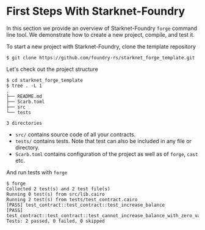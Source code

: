 # First Steps With Starknet-Foundry

In this section we provide an overview of Starknet-Foundry `forge` command line tool. We demonstrate how to create a
new project, compile, and test it.

To start a new project with Starknet-Foundry, clone the template repository

```shell
$ git clone https://github.com/foundry-rs/starknet_forge_template.git
```

Let's check out the project structure

```shell
$ cd starknet_forge_template
$ tree . -L 1
.
├── README.md
├── Scarb.toml
├── src
└── tests

3 directories
```

* `src/` contains source code of all your contracts.
* `tests/` contains tests. Note that test can also be included in any file or directory.
* `Scarb.toml` contains configuration of the project as well as of `forge`, `cast` etc.

And run tests with `forge`

```shell
$ forge
Collected 2 test(s) and 2 test file(s)
Running 0 test(s) from src/lib.cairo
Running 2 test(s) from tests/test_contract.cairo
[PASS] test_contract::test_contract::test_increase_balance
[PASS] test_contract::test_contract::test_cannot_increase_balance_with_zero_value
Tests: 2 passed, 0 failed, 0 skipped
```
